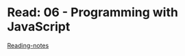 # Read: 06 - Programming with JavaScript
[Reading-notes](https://odehyazan.github.io/reading-notes)
## 
